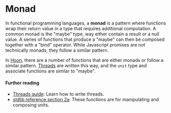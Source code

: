 # Monad

In functional programming languages, a **monad** is a pattern where functions wrap their return value in a type that requires additional computation. A common monad is the "maybe" type, way either contain a result or a null value. A series of functions that produce a "maybe" can then be composed together with a "bind" operator. While Javascript promises are not technically monads, they follow a similar pattern.

In [Hoon](hoon.md), there are a number of functions that are either monads or follow a similar pattern. [Threads](thread.md) are written this way, and the `unit` type and associate functions are similar to "maybe".

#### Further reading

- [Threads guide](../urbit-os/base/threads/tutorials/basics/fundamentals.md): Learn how to write threads.
- [stdlib reference section 2a](../hoon/reference/stdlib/2a.md): These functions are for manipulating and composing units.
